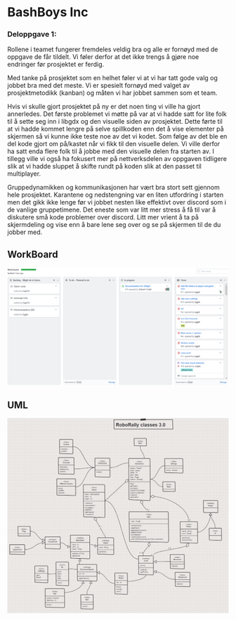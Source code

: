 # BashBoys Inc
### Deloppgave 1:  
Rollene i teamet fungerer fremdeles veldig bra og alle er fornøyd med de oppgave de får tildelt. Vi føler derfor at det ikke trengs å gjøre noe endringer før prosjektet er ferdig.  

Med tanke på prosjektet som en helhet føler vi at vi har tatt gode valg og jobbet bra med det meste. Vi er spesielt fornøyd med valget av prosjektmetodikk (kanban) og måten vi har jobbet sammen som et team. 

Hvis vi skulle gjort prosjektet på ny er det noen ting vi ville ha gjort annerledes. Det første problemet vi møtte på var at vi hadde satt for lite folk til å sette seg inn i libgdx og den visuelle siden av prosjektet. Dette førte til at vi hadde kommet lengre på selve spillkoden enn det å vise elementer på skjermen så vi kunne ikke teste noe av det vi kodet. Som følge av det ble en del kode gjort om på/kastet når vi fikk til den visuelle delen. Vi ville derfor ha satt enda flere folk til å jobbe med den visuelle delen fra starten av. I tillegg ville vi også ha fokusert mer på nettverksdelen av oppgaven tidligere slik at vi hadde sluppet å skifte rundt på koden slik at den passet til multiplayer.

Gruppedynamikken og kommunikasjonen har vært bra stort sett gjennom hele prosjektet. Karantene og nedstengning var en liten utfordring i starten men det gikk ikke lenge før vi jobbet nesten like effektivt over discord som i de vanlige gruppetimene. Det eneste som var litt mer stress å få til var å diskutere små kode problemer over discord. Litt mer vrient å ta på skjermdeling og vise enn å bare lene seg over og se på skjermen til de du jobber med.

## WorkBoard
![WorkBoard](https://github.com/inf112-v20/BashBoys_Inc/blob/master/Deliverables/WordBoards/WorkBoardOblig4.PNG)

## UML
![Oblig3UML](https://github.com/inf112-v20/BashBoys_Inc/blob/master/Deliverables/UMLs/uml4.png)


